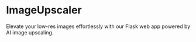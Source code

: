 # ImageUpscaler
 Elevate your low-res images effortlessly with our Flask web app powered by AI image upscaling.
